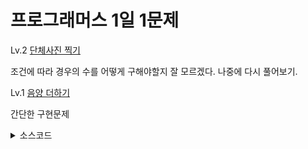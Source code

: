 # 프로그래머스 1일 1문제

Lv.2 [단체사진 찍기](https://programmers.co.kr/learn/courses/30/lessons/1835)

조건에 따라 경우의 수를 어떻게 구해야할지 잘 모르겠다. 나중에 다시 풀어보기.

Lv.1 [음양 더하기](https://programmers.co.kr/learn/courses/30/lessons/76501)

간단한 구현문제

<details><summary>소스코드</summary>

```java
class Solution {
    public int solution(int[] absolutes, boolean[] signs) {
        int answer = 0;
        for(int i=0; i<absolutes.length; i++) {
            if(signs[i]) answer += absolutes[i];
            else answer -= absolutes[i];
        }
        return answer;
    }
}
```

</details><br/>